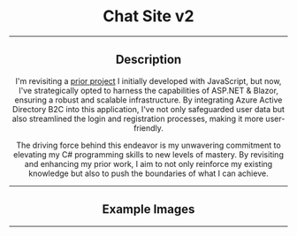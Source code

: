 <div align="center">
  
  # Chat Site v2
  <hr class="rounded">

  ## Description
  I'm revisiting a [prior project](https://github.com/WeismanGitHub/Chat-Website) I initially developed with JavaScript, but now, I've strategically opted to harness the capabilities of ASP.NET & Blazor, ensuring a robust and scalable infrastructure. By integrating Azure Active Directory B2C into this application, I've not only safeguarded user data but also streamlined the login and registration processes, making it more user-friendly.

  The driving force behind this endeavor is my unwavering commitment to elevating my C# programming skills to new levels of mastery. By revisiting and enhancing my prior work, I aim to not only reinforce my existing knowledge but also to push the boundaries of what I can achieve.
  <hr class="rounded">

  ## Example Images

  <hr class="rounded">
</div>
